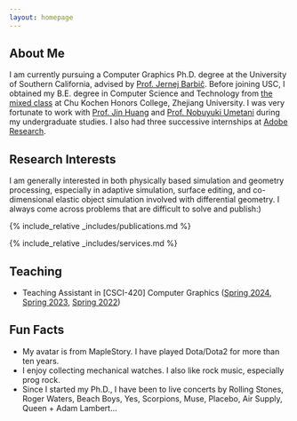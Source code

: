```yaml
---
layout: homepage
---
```


## About Me

I am currently pursuing a Computer Graphics Ph.D. degree at the University of Southern California, advised by [Prof. Jernej Barbič](https://viterbi-web.usc.edu/~jbarbic/). Before joining USC, I obtained my B.E. degree in Computer Science and Technology from [the mixed class](http://www.cis.umassd.edu/~hxu/alink/jclass/mixedclass.html) at Chu Kochen Honors College, Zhejiang University. I was very fortunate to work with [Prof. Jin Huang](http://www.cad.zju.edu.cn/home/hj/index.xml) and [Prof. Nobuyuki Umetani](https://cgenglab.github.io/en/authors/admin/) during my undergraduate studies. I also had three successive internships at [Adobe Research](https://research.adobe.com).


## Research Interests

I am generally interested in both physically based simulation and geometry processing, especially in adaptive simulation, surface editing, and co-dimensional elastic object simulation involved with differential geometry. I always come across problems that are difficult to solve and publish:)

{% include_relative _includes/publications.md %}

{% include_relative _includes/services.md %}

## Teaching
- Teaching Assistant in \[CSCI-420\] Computer Graphics ([Spring 2024](https://viterbi-web.usc.edu/~jbarbic/cs420-s24/), [Spring 2023](http://viterbi-web.usc.edu/~jbarbic/cs420-s23/), [Spring 2022](https://viterbi-web.usc.edu/~jbarbic/cs420-s22/))

## Fun Facts
- My avatar is from MapleStory. I have played Dota/Dota2 for more than ten years.    
- I enjoy collecting mechanical watches. I also like rock music, especially prog rock. 
- Since I started my Ph.D., I have been to live concerts by Rolling Stones, Roger Waters, Beach Boys, Yes, Scorpions, Muse, Placebo, Air Supply, Queen + Adam Lambert...
